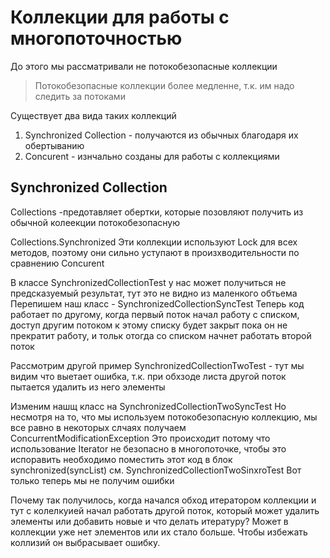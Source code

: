 #  Коллекции для работы с многопоточностью

До этого мы рассматривали не потокобезопасные коллекции

> Потокобезопасные коллекции более медленне, т.к. им надо следить за потоками

Существует два вида таких коллекций
1. Synchronized Collection - получаются из обычных благодаря их обертыванию
2. Concurent - изнчально созданы для работы с коллекциями


## Synchronized Collection 

Collections -предотавляет обертки, которые позовляют получить из обычной колеекции потокобезопасную

Collections.Synchronized
Эти коллекции используют Lock для всех методов, поэтому они сильно уступают в произхводительности по сравнению Concurent

В классе SynchronizedCollectionTest у нас может получиться не предсказуемый результат, тут это не видно из маленкого обтьема
Перепишем наш класс - SynchronizedCollectionSyncTest
Теперь код работает по другому, когда первый поток начал работу с списком, доступ другим потоком к этому списку будет закрыт пока он не прекратит работу, и тольк отогда со списком начнет работать второй поток

Рассмотрим другой пример SynchronizedCollectionTwoTest - тут мы видим что выетает ошибка, т.к. при обхзоде листа другой поток пытается удалить из него элементы

Изменим нашщ класс на SynchronizedCollectionTwoSyncTest
Но несмотря на то, что мы используем потокобезопасную коллекцию, мы все равно в некоторых слчаях получаем ConcurrentModificationException
Это происходит потому что использование Iterator не безопасно в многопоточке, чтобы это испоравить необходимо поместить этот код в блок synchronized(syncList)
см. SynchronizedCollectionTwoSinxroTest
Вот только теперь мы не получим ошибки

Почему так получилось, когда начался обход итератором коллекции и тут с колелкуией начал работать другой поток, который может удалить элементы или добавить новые и что делать итературу? Может в коллекции уже нет элементов или их стало больше. Чтобы избежать коллизий он выбрасывает ошибку.




